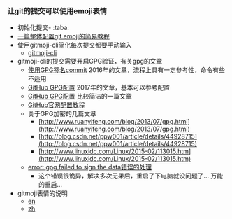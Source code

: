 ### 让git的提交可以使用emoji表情

- 初始化提交- :taba:
- [一篇整体配置git emoji的简易教程](https://mp.weixin.qq.com/s?__biz=MzU0OTE3MjE1Mw==&mid=2247483777&idx=1&sn=dec9764fbb1307cb2b6af4c3a540004c&chksm=fbb2a757ccc52e41459d887b3e6306b3b7a1466cbcdb31f784bef9e3e038993d32a8cebcec2d#rd)
- 使用gitmoji-cli简化每次提交都要手动输入
    - [gitmoji-cli](https://github.com/carloscuesta/gitmoji-cli)
- gitmoji-cli的提交需要开启GPG验证，有关gpg的文章
    - [使用GPG签名commit](https://www.cnblogs.com/xueweihan/p/5430451.html) 2016年的文章，流程上具有一定参考性，命令有些不适用
    - [GitHub GPG配置](http://blog.csdn.net/faremax/article/details/71981601) 2017年的文章，基本可以参考配置
    - [GitHub GPG配置](http://blog.csdn.net/everblog/article/details/79032868) 比较简洁的一篇文章
    - [GitHub官网配置教程](https://help.github.com/articles/generating-a-new-gpg-key/)
    - 关于GPG加密的几篇文章
        - [http://www.ruanyifeng.com/blog/2013/07/gpg.html](http://www.ruanyifeng.com/blog/2013/07/gpg.html)
        - [http://blog.csdn.net/ppw001/article/details/44928715](http://blog.csdn.net/ppw001/article/details/44928715)
        - [http://www.linuxidc.com/Linux/2015-02/113015.htm](http://www.linuxidc.com/Linux/2015-02/113015.htm)
    - [error: gpg failed to sign the data错误的处理](https://stackoverflow.com/questions/41052538/git-error-gpg-failed-to-sign-data)
        - 这个错误很诡异，解决多次无果后，重启了下电脑就没问题了... 万能的重启...
- gitmoji表情的说明
    - [en](https://gitmoji.carloscuesta.me/)
    - [zh](http://gitmoji.surge.sh/)
